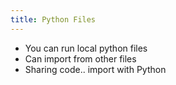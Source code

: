 ```yaml
---
title: Python Files
---
```



- You can run local python files
- Can import from other files
- Sharing code.. import with Python
